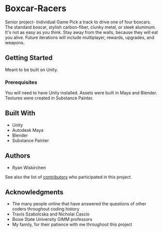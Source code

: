 # Boxcar-Racers

Senior project- Individual Game
Pick a track to drive one of four boxcars.  The standard boxcar, stylish carbon-fiber, clunky metal, or sleek aluminum.  It's not as easy as you think.  Stay away from the walls, because they will eat you alive.  Future iterations will include multiplayer, rewards, upgrades, and weapons.


## Getting Started

Meant to be built on Unity. 

### Prerequisites

You will need to have Unity installed.  Assets were built in Maya and Blender.  Textures were created in Substance Painter.

## Built With

* Unity
* Autodesk Maya
* Blender
* Substance Painter

## Authors

* Ryan Wiskirchen

See also the list of [contributors](https://github.com/your/project/contributors) who participated in this project.

## Acknowledgments

* The many people online that have answered the questions of other coders throughout coding history
* Travis Szabolcska and Nicholai Cascio
* Boise State University GIMM professors
* My family, for their patience with me throughout this project
